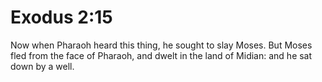 # Exodus 2:15

Now when Pharaoh heard this thing, he sought to slay Moses. But Moses fled from the face of Pharaoh, and dwelt in the land of Midian: and he sat down by a well.